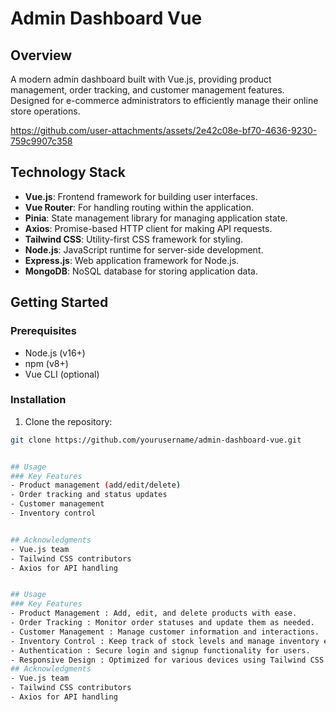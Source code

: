 # Admin Dashboard Vue

## Overview
A modern admin dashboard built with Vue.js, providing product management, order tracking, and customer management features. Designed for e-commerce administrators to efficiently manage their online store operations.

https://github.com/user-attachments/assets/2e42c08e-bf70-4636-9230-759c9907c358

## Technology Stack
- **Vue.js**: Frontend framework for building user interfaces.
- **Vue Router**: For handling routing within the application.
- **Pinia**: State management library for managing application state.
- **Axios**: Promise-based HTTP client for making API requests.
- **Tailwind CSS**: Utility-first CSS framework for styling.
- **Node.js**: JavaScript runtime for server-side development.
- **Express.js**: Web application framework for Node.js.
- **MongoDB**: NoSQL database for storing application data.

## Getting Started
### Prerequisites
- Node.js (v16+)
- npm (v8+)
- Vue CLI (optional)

### Installation
1. Clone the repository:
```bash
git clone https://github.com/yourusername/admin-dashboard-vue.git


## Usage
### Key Features
- Product management (add/edit/delete)
- Order tracking and status updates
- Customer management
- Inventory control


## Acknowledgments
- Vue.js team
- Tailwind CSS contributors
- Axios for API handling


## Usage
### Key Features
- Product Management : Add, edit, and delete products with ease.
- Order Tracking : Monitor order statuses and update them as needed.
- Customer Management : Manage customer information and interactions.
- Inventory Control : Keep track of stock levels and manage inventory efficiently.
- Authentication : Secure login and signup functionality for users.
- Responsive Design : Optimized for various devices using Tailwind CSS.
## Acknowledgments
- Vue.js team
- Tailwind CSS contributors
- Axios for API handling
